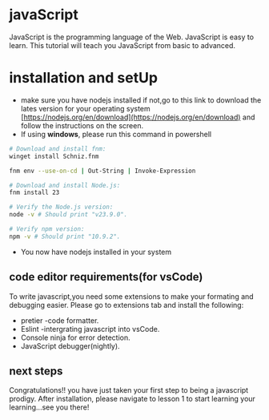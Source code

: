 # javaScript
JavaScript is the programming language of the Web. JavaScript is easy to learn. This tutorial will teach you JavaScript from basic to advanced.

# installation and setUp
* make sure you have nodejs installed if not,go to this link to download the lates version for your operating system
[https://nodejs.org/en/download](https://nodejs.org/en/download) and follow the instructions on the screen.
* If using **windows**, please run this command in powershell
```sh
# Download and install fnm:
winget install Schniz.fnm

fnm env --use-on-cd | Out-String | Invoke-Expression

# Download and install Node.js:
fnm install 23

# Verify the Node.js version:
node -v # Should print "v23.9.0".

# Verify npm version:
npm -v # Should print "10.9.2".

```
* You now have nodejs installed in your system

## code editor requirements(for vsCode)
To write javascript,you need some extensions to make your formating and debugging easier. Please  go to extensions tab and install the following:
* pretier -code formatter.
* Eslint -intergrating javascript into vsCode.
* Console ninja for error detection.
* JavaScript debugger(nightly).

## next steps
Congratulations!! you have just taken your first step to being a javascript prodigy.
After installation, please navigate to lesson 1 to start learning your learning...see you there!
